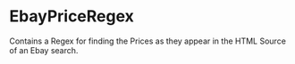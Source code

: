 # EbayPriceRegex
Contains a Regex for finding the Prices as they appear in the HTML Source of an Ebay search.
